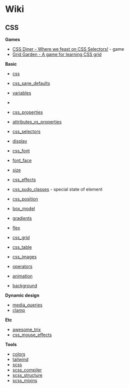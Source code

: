 
# Wiki

## CSS
**Games**
* [CSS Diner - Where we feast on CSS Selectors!](https://flukeout.github.io/) - game
* [Grid Garden - A game for learning CSS grid](https://cssgridgarden.com/)

**Basic**
* [css](css.md)
* [css_sane_defaults](css_sane_defaults.md)
* [variables](variables.md)
* 
* [css_properties](css_properties.md)
* [attributes_vs_properties](attributes_vs_properties.md)
* [css_selectors](css_selectors.md)
* [display](display.md)

* [css_font](css_font.md)
* [font_face](font_face.md)
* [size](size.md)
* [css_effects](css_effects.md)
* [css_sudo_classes](css_sudo_classes.md) - special state of element
* [css_position](css_position.md)
* [box_model](box_model.md)
* [gradients](gradients.md)

* [flex](flex.md)
* [css_grid](css_grid.md)
* [css_table](css_table.md)
* [css_images](css_images.md)
* [operators](operators.md)
* [animation](animation.md)
* [background](background.md)

**Dynamic design**
* [media_queries](media_queries.md)
* [clamp](clamp.md)


**Etc**
* [awesome_trix](awesome_trix.md)
* [css_mouse_effects](css_mouse_effects.md)

**Tools**
* [colors](colors.md)
* [tailwind](tailwind.md)
* [scss](scss.md)
* [scss_compiler](scss_compiler.md)
* [scss_structure](scss_structure.md)
* [scss_mixins](scss_mixins.md)
